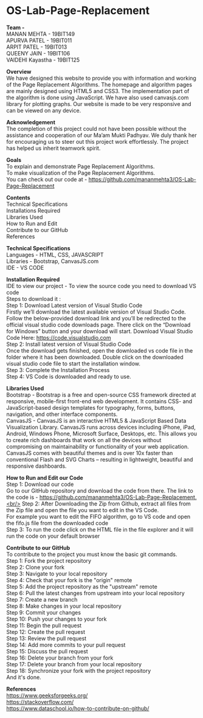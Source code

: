 # OS-Lab-Page-Replacement

**Team -** <br/>
MANAN MEHTA - 19BIT149<br/>
APURVA PATEL - 19BIT011<br/>
ARPIT PATEL - 19BIT013<br/>
QUEENY JAIN - 19BIT106<br/>
VAIDEHI Kayastha - 19BIT125<br/>

**Overview**<br/>
We have designed this website to provide you with information and working of the Page Replacement Algorithms. The homepage and algorithm pages are mainly designed using HTML5 and CSS3. The implementation part of the algorithm is done using JavaScript. We have also used canvasjs.com library for plotting graphs. Our website is made to be very responsive and can be viewed on any device. <br/>

**Acknowledgement**<br/>
The completion of this project could not have been possible without the assistance and cooperation of our Ma’am Mukti Padhyav. We duly thank her for encouraging us to steer out this project work effortlessly. The project has helped us inherit teamwork spirit.<br/>

**Goals**<br/>
To explain and demonstrate Page Replacement Algorithms.<br/>
To make visualization of the Page Replacement Algorithms.<br/>
You can check out our code at - https://github.com/mananmehta3/OS-Lab-Page-Replacement<br/>

**Contents**<br/>
Technical Specifications<br/> 
Installations Required<br/>
Libraries Used <br/>
How to Run and Edit<br/>
Contribute to our GitHub<br/> 
References<br/>

**Technical Specifications**<br/>
Languages - 
HTML, CSS, JAVASCRIPT<br/>
Libraries - 
Bootstrap, CanvasJS.com<br/>
IDE - 
VS CODE<br/>

**Installation Required**<br/>
IDE to view our project - 
To view the source code you need to download VS code<br/>
Steps to download it :<br/>
Step 1: Download Latest version of Visual Studio Code<br/>
Firstly we’ll download the latest available version of Visual Studio Code. Follow the below-provided download link and you’ll be redirected to the official visual studio code downloads page. There click on the “Download for Windows” button and your download will start. Download Visual Studio Code Here: https://code.visualstudio.com<br/>
Step 2: Install latest version of Visual Studio Code<br/>
Once the download gets finished, open the downloaded vs code file in the folder where it has been downloaded. Double click on the downloaded visual studio code file to start the installation window.<br/>
Step 3: Complete the Installation Process<br/>
Step 4: VS Code is downloaded and ready to use.<br/>

**Libraries Used**<br/>
Bootstrap - 
Bootstrap is a free and open-source CSS framework directed at responsive, mobile-first front-end web development. It contains CSS- and JavaScript-based design templates for typography, forms, buttons, navigation, and other interface components.<br/>
CanvasJS - 
CanvasJS is an interactive HTML5 & JavaScript Based Data Visualization Library. CanvasJS runs across devices including iPhone, iPad, Android, Windows Phone, Microsoft Surface, Desktops, etc. This allows you to create rich dashboards that work on all the devices without compromising on maintainability or functionality of your web application. CanvasJS comes with beautiful themes and is over 10x faster than conventional Flash and SVG Charts – resulting in lightweight, beautiful and responsive dashboards.<br/>

**How to Run and Edit our Code**<br/>
Step 1: Download our code <br/>
Go to our GitHub repository and download the code from there. The link to the code is - https://github.com/mananmehta3/OS-Lab-Page-Replacement.<br/>
Step 2: After Downloading the Zip from Github, extract all files from the Zip file and open the file you want to edit in the VS Code.<br/>
For example you want to edit the FIFO algorithm, go to VS code and open the fifo.js file from the downloaded code<br/>
Step 3: To run the code click on the HTML file in the file explorer and it will run the code on your default browser<br/>

**Contribute to our GitHub**<br/>
To contribute to the project you must know the basic git commands.<br/>
Step 1: Fork the project repository<br/>
Step 2: Clone your fork<br/>
Step 3: Navigate to your local repository<br/>
Step 4: Check that your fork is the "origin" remote<br/>
Step 5: Add the project repository as the "upstream" remote<br/>
Step 6: Pull the latest changes from upstream into your local repository<br/>
Step 7: Create a new branch<br/>
Step 8: Make changes in your local repository<br/>
Step 9: Commit your changes<br/>
Step 10: Push your changes to your fork<br/>
Step 11: Begin the pull request<br/>
Step 12: Create the pull request<br/>
Step 13: Review the pull request<br/>
Step 14: Add more commits to your pull request<br/>
Step 15: Discuss the pull request<br/>
Step 16: Delete your branch from your fork<br/>
Step 17: Delete your branch from your local repository<br/>
Step 18: Synchronize your fork with the project repository<br/>
And it's done.<br/>

**References**<br/>
https://www.geeksforgeeks.org/<br/>
https://stackoverflow.com/<br/>
https://www.dataschool.io/how-to-contribute-on-github/<br/>
